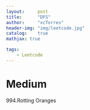 ```yaml
---
layout:     post
title:      "DFS"
author:     "xcTorres"
header-img: "img/leetcode.jpg"
catalog:    true
mathjax: true

tags:
    - Leetcode
---    
```


# Medium  
994.Rotting Oranges